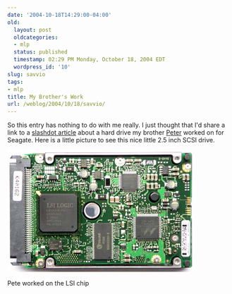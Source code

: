 ```yaml
---
date: '2004-10-18T14:29:00-04:00'
old:
  layout: post
  oldcategories:
  - mlp
  status: published
  timestamp: 02:29 PM Monday, October 18, 2004 EDT
  wordpress_id: '10'
slug: savvio
tags:
- mlp
title: My Brother's Work
url: /weblog/2004/10/18/savvio/
---
```


So this entry has nothing to do with me really.  I just thought that I'd share
a link to a [slashdot article](http://slashdot.org/articles/04/10/15/1735207.shtml?tid=198&tid=137) about a hard drive my brother [Peter](http://peter.wagstrom.net/) worked on for Seagate.  Here is a little picture
to see this nice little 2.5 inch SCSI drive.








![See the big LSI chip?](/resources/images/blog/savvio.jpg)




Pete worked on the LSI chip


